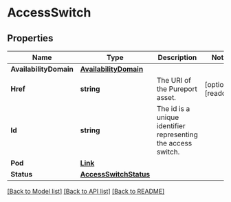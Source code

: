 # AccessSwitch

## Properties

Name | Type | Description | Notes
------------ | ------------- | ------------- | -------------
**AvailabilityDomain** | [**AvailabilityDomain**](AvailabilityDomain.md) |  | 
**Href** | **string** | The URI of the Pureport asset. | [optional] [readonly] 
**Id** | **string** | The id is a unique identifier representing the access switch. | 
**Pod** | [**Link**](Link.md) |  | 
**Status** | [**AccessSwitchStatus**](AccessSwitchStatus.md) |  | 

[[Back to Model list]](../README.md#documentation-for-models) [[Back to API list]](../README.md#documentation-for-api-endpoints) [[Back to README]](../README.md)


